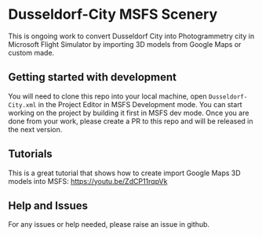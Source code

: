 # Dusseldorf-City MSFS Scenery

This is ongoing work to convert Dusseldorf City into Photogrammetry city in Microsoft Flight Simulator by importing 3D models from Google Maps or custom made.


## Getting started with development
You will need to clone this repo into your local machine, open `Dusseldorf-City.xml` in the Project Editor in MSFS Development mode. You can start working on the project by building it first in MSFS dev mode. Once you are done from your work, please create a PR to this repo and will be released in the next version.


## Tutorials
This is a great tutorial that shows how to create import Google Maps 3D models into MSFS: https://youtu.be/ZdCP11rqpVk


## Help and Issues
For any issues or help needed, please raise an issue in github. 